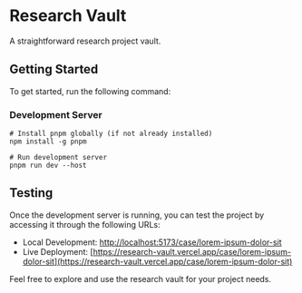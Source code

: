 # Research Vault

A straightforward research project vault.

## Getting Started

To get started, run the following command:

### Development Server

```shell
# Install pnpm globally (if not already installed)
npm install -g pnpm

# Run development server
pnpm run dev --host
```

## Testing

Once the development server is running, you can test the project by accessing it
through the following URLs:

- Local Development:
  [http://localhost:5173/case/lorem-ipsum-dolor-sit](http://localhost:5173/case/lorem-ipsum-dolor-sit)
- Live Deployment:
  [https://research-vault.vercel.app/case/lorem-ipsum-dolor-sit](https://research-vault.vercel.app/case/lorem-ipsum-dolor-sit)

Feel free to explore and use the research vault for your project needs.
